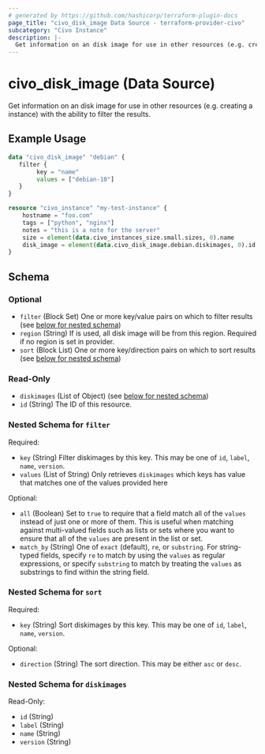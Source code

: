 ```yaml
---
# generated by https://github.com/hashicorp/terraform-plugin-docs
page_title: "civo_disk_image Data Source - terraform-provider-civo"
subcategory: "Civo Instance"
description: |-
  Get information on an disk image for use in other resources (e.g. creating a instance) with the ability to filter the results.
---
```


# civo_disk_image (Data Source)

Get information on an disk image for use in other resources (e.g. creating a instance) with the ability to filter the results.

## Example Usage

```terraform
data "civo_disk_image" "debian" {
   filter {
        key = "name"
        values = ["debian-10"]
   }
}

resource "civo_instance" "my-test-instance" {
    hostname = "foo.com"
    tags = ["python", "nginx"]
    notes = "this is a note for the server"
    size = element(data.civo_instances_size.small.sizes, 0).name
    disk_image = element(data.civo_disk_image.debian.diskimages, 0).id
}
```

<!-- schema generated by tfplugindocs -->
## Schema

### Optional

- `filter` (Block Set) One or more key/value pairs on which to filter results (see [below for nested schema](#nestedblock--filter))
- `region` (String) If is used, all disk image will be from this region. Required if no region is set in provider.
- `sort` (Block List) One or more key/direction pairs on which to sort results (see [below for nested schema](#nestedblock--sort))

### Read-Only

- `diskimages` (List of Object) (see [below for nested schema](#nestedatt--diskimages))
- `id` (String) The ID of this resource.

<a id="nestedblock--filter"></a>
### Nested Schema for `filter`

Required:

- `key` (String) Filter diskimages by this key. This may be one of `id`, `label`, `name`, `version`.
- `values` (List of String) Only retrieves `diskimages` which keys has value that matches one of the values provided here

Optional:

- `all` (Boolean) Set to `true` to require that a field match all of the `values` instead of just one or more of them. This is useful when matching against multi-valued fields such as lists or sets where you want to ensure that all of the `values` are present in the list or set.
- `match_by` (String) One of `exact` (default), `re`, or `substring`. For string-typed fields, specify `re` to match by using the `values` as regular expressions, or specify `substring` to match by treating the `values` as substrings to find within the string field.


<a id="nestedblock--sort"></a>
### Nested Schema for `sort`

Required:

- `key` (String) Sort diskimages by this key. This may be one of `id`, `label`, `name`, `version`.

Optional:

- `direction` (String) The sort direction. This may be either `asc` or `desc`.


<a id="nestedatt--diskimages"></a>
### Nested Schema for `diskimages`

Read-Only:

- `id` (String)
- `label` (String)
- `name` (String)
- `version` (String)


